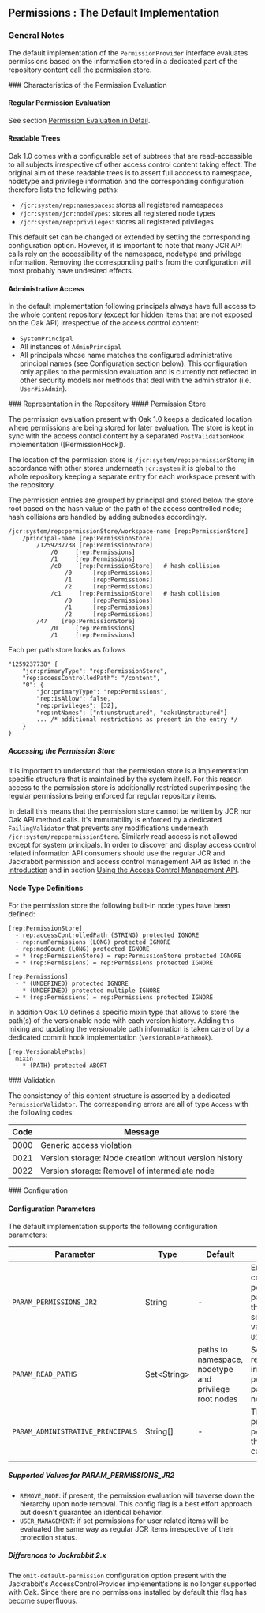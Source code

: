 <!--
   Licensed to the Apache Software Foundation (ASF) under one or more
   contributor license agreements.  See the NOTICE file distributed with
   this work for additional information regarding copyright ownership.
   The ASF licenses this file to You under the Apache License, Version 2.0
   (the "License"); you may not use this file except in compliance with
   the License.  You may obtain a copy of the License at

       http://www.apache.org/licenses/LICENSE-2.0

   Unless required by applicable law or agreed to in writing, software
   distributed under the License is distributed on an "AS IS" BASIS,
   WITHOUT WARRANTIES OR CONDITIONS OF ANY KIND, either express or implied.
   See the License for the specific language governing permissions and
   limitations under the License.
-->

Permissions : The Default Implementation
--------------------------------------------------------------------------------

### General Notes

The default implementation of the `PermissionProvider` interface evaluates permissions
based on the information stored in a dedicated part of the repository content call
the [permission store](#permissionStore).

<a name="default_implementation"/>
### Characteristics of the Permission Evaluation

#### Regular Permission Evaluation

See section [Permission Evaluation in Detail](evaluation.html).

#### Readable Trees

Oak 1.0 comes with a configurable set of subtrees that are read-accessible to all
subjects irrespective of other access control content taking effect. The original
aim of these readable trees is to assert full acccess to namespace, nodetype and
privilege information and the corresponding configuration therefore lists the
following paths:

- `/jcr:system/rep:namespaces`: stores all registered namespaces
- `/jcr:system/jcr:nodeTypes`: stores all registered node types
- `/jcr:system/rep:privileges`: stores all registered privileges

This default set can be changed or extended by setting the corresponding configuration
option. However, it is important to note that many JCR API calls rely on the
accessibility of the namespace, nodetype and privilege information. Removing the
corresponding paths from the configuration will most probably have undesired effects.

#### Administrative Access

In the default implementation following principals always have full access to
the whole content repository (except for hidden items that are not exposed
on the Oak API) irrespective of the access control content:

- `SystemPrincipal`
- All instances of `AdminPrincipal`
- All principals whose name matches the configured administrative principal names
(see Configuration section below). This configuration only applies to the permission
evaluation and is currently not reflected in other security models nor methods
that deal with the administrator (i.e. `User#isAdmin`).

<a name="representation"/>
### Representation in the Repository

<a name="permissionStore"/>
#### Permission Store

The permission evaluation present with Oak 1.0 keeps a dedicated location where
permissions are being stored for later evaluation. The store is kept in sync
with the access control content by a separated `PostValidationHook` implementation ([PermissionHook]).

The location of the permission store is `/jcr:system/rep:permissionStore`; in
accordance with other stores underneath `jcr:system` it is global to the whole
repository keeping a separate entry for each workspace present with the repository.

The permission entries are grouped by principal and stored below the store root
based on the hash value of the path of the access controlled node; hash collisions
are handled by adding subnodes accordingly.

    /jcr:system/rep:permissionStore/workspace-name [rep:PermissionStore]
        /principal-name [rep:PermissionStore]
            /1259237738 [rep:PermissionStore]
                /0     [rep:Permissions]
                /1     [rep:Permissions]
                /c0     [rep:PermissionStore]   # hash collision
                    /0      [rep:Permissions]
                    /1      [rep:Permissions]
                    /2      [rep:Permissions]
                /c1     [rep:PermissionStore]   # hash collision
                    /0      [rep:Permissions]
                    /1      [rep:Permissions]
                    /2      [rep:Permissions]
            /47    [rep:PermissionStore]
                /0     [rep:Permissions]
                /1     [rep:Permissions]

Each per path store looks as follows

    "1259237738" {
        "jcr:primaryType": "rep:PermissionStore",
        "rep:accessControlledPath": "/content",
        "0": {
            "jcr:primaryType": "rep:Permissions",
            "rep:isAllow": false,
            "rep:privileges": [32],
            "rep:ntNames": ["nt:unstructured", "oak:Unstructured"]
            ... /* additional restrictions as present in the entry */
        }
    }

##### Accessing the Permission Store

It is important to understand that the permission store is a implementation
specific structure that is maintained by the system itself. For this reason
access to the permission store is additionally restricted superimposing the
regular permissions being enforced for regular repository items.

In detail this means that the permission store cannot be written by JCR nor Oak
API method calls. It's immutability is enforced by a dedicated `FailingValidator`
that prevents any modifications underneath `/jcr:system/rep:permissionStore`.
Similarly read access is not allowed except for system principals. In order to
discover and display access control related information API consumers should
use the regular JCR and Jackrabbit permission and access control management API
as listed in the [introduction](../permission.html#jcr_api) and in section 
[Using the Access Control Management API](../accesscontrol/editing.html).

#### Node Type Definitions

For the permission store the following built-in node types have been defined:

    [rep:PermissionStore]
      - rep:accessControlledPath (STRING) protected IGNORE
      - rep:numPermissions (LONG) protected IGNORE
      - rep:modCount (LONG) protected IGNORE
      + * (rep:PermissionStore) = rep:PermissionStore protected IGNORE
      + * (rep:Permissions) = rep:Permissions protected IGNORE

    [rep:Permissions]
      - * (UNDEFINED) protected IGNORE
      - * (UNDEFINED) protected multiple IGNORE
      + * (rep:Permissions) = rep:Permissions protected IGNORE

In addition Oak 1.0 defines a specific mixin type that allows to store the path(s)
of the versionable node with each version history. Adding this mixing and updating
the versionable path information is taken care of by a dedicated commit hook
implementation (`VersionablePathHook`).

    [rep:VersionablePaths]
      mixin
      - * (PATH) protected ABORT

<a name="validation"/>
### Validation

The consistency of this content structure is asserted by a dedicated `PermissionValidator`.
The corresponding errors are all of type `Access` with the following codes:

| Code              | Message                                                  |
|-------------------|----------------------------------------------------------|
| 0000              | Generic access violation                                 |
| 0021              | Version storage: Node creation without version history   |
| 0022              | Version storage: Removal of intermediate node            |

<a name="configuration"/>
### Configuration

#### Configuration Parameters

The default implementation supports the following configuration parameters:

| Parameter                         | Type                | Default  | Description |
|-----------------------------------|---------------------|----------|-------------|
| `PARAM_PERMISSIONS_JR2`           | String              | \-       | Enables backwards compatible behavior for the permissions listed in the parameter value containing the permission names separated by ','. Supported values are: `USER_MANAGEMENT`,`REMOVE_NODE` |
| `PARAM_READ_PATHS`                | Set\<String\>       | paths to namespace, nodetype and privilege root nodes  | Set of paths that are always readable to all principals irrespective of other permissions defined at that path or inherited from other nodes. |
| `PARAM_ADMINISTRATIVE_PRINCIPALS` | String[]            | \-       | The names of the additional principals that have full permission and for which the permission evaluation can be skipped altogether. |
| | | | |

##### Supported Values for PARAM_PERMISSIONS_JR2

- `REMOVE_NODE`: if present, the permission evaluation will traverse down the hierarchy upon node removal. This config flag is a best effort approach but doesn't guarantee an identical behavior.
- `USER_MANAGEMENT`: if set permissions for user related items will be evaluated the same way as regular JCR items irrespective of their protection status.

##### Differences to Jackrabbit 2.x

The `omit-default-permission` configuration option present with the Jackrabbit's AccessControlProvider implementations is no longer supported with Oak.
Since there are no permissions installed by default this flag has become superfluous.
